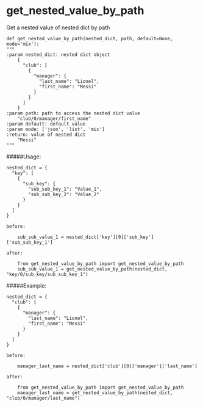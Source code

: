 # get_nested_value_by_path
Get a nested value of nested dict by path

    def get_nested_value_by_path(nested_dict, path, default=None, mode='mix'):
    """
    :param nested_dict: nested dict object
        {
          "club": [
            {
              "manager": {
                "last_name": "Lionel",
                "first_name": "Messi"
              }
            }
          ]
        }
    :param path: path to access the nested dict value
        "club/0/manager/first_name"
    :param default: default value
    :param mode: ['json', 'list', 'mix']
    :return: value of nested dict
        "Messi"
    """

#####Usage:

    nested_dict = {
      "key": [
        {
          "sub_key": {
            "sub_sub_key_1": "Value_1",
            "sub_sub_key_2": "Value_2"
          }
        }
      ]
    }
        

`before:`

        sub_sub_value_1 = nested_dict['key'][0]['sub_key']['sub_sub_key_1']

`after:`

        from get_nested_value_by_path import get_nested_value_by_path
        sub_sub_value_1 = get_nested_value_by_path(nested_dict, "key/0/sub_key/sub_sub_key_1")
        
#####Example:

    nested_dict = {
      "club": [
        {
          "manager": {
            "last_name": "Lionel",
            "first_name": "Messi"
          }
        }
      ]
    }
        

`before:`

        manager_last_name = nested_dict['club'][0]['manager']['last_name']

`after:`

        from get_nested_value_by_path import get_nested_value_by_path
        manager_last_name = get_nested_value_by_path(nested_dict, "club/0/manager/last_name")